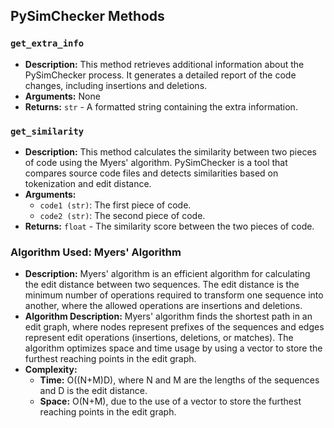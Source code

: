 ## PySimChecker Methods

### `get_extra_info`

- **Description:** This method retrieves additional information about the PySimChecker process. It generates a detailed report of the code changes, including insertions and deletions.
- **Arguments:** None
- **Returns:** `str` - A formatted string containing the extra information.

### `get_similarity`

- **Description:** This method calculates the similarity between two pieces of code using the Myers' algorithm. PySimChecker is a tool that compares source code files and detects similarities based on tokenization and edit distance.
- **Arguments:**
  - `code1 (str)`: The first piece of code.
  - `code2 (str)`: The second piece of code.
- **Returns:** `float` - The similarity score between the two pieces of code.

### Algorithm Used: Myers' Algorithm

- **Description:** Myers' algorithm is an efficient algorithm for calculating the edit distance between two sequences. The edit distance is the minimum number of operations required to transform one sequence into another, where the allowed operations are insertions and deletions.
- **Algorithm Description:** Myers' algorithm finds the shortest path in an edit graph, where nodes represent prefixes of the sequences and edges represent edit operations (insertions, deletions, or matches). The algorithm optimizes space and time usage by using a vector to store the furthest reaching points in the edit graph.
- **Complexity:**
  - **Time:** O((N+M)D), where N and M are the lengths of the sequences and D is the edit distance.
  - **Space:** O(N+M), due to the use of a vector to store the furthest reaching points in the edit graph.